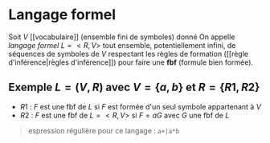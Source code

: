 # Langage formel

Soit $V$ [[vocabulaire]] (ensemble fini de symboles) donné
On appelle _langage formel_ $L = <R, V>$ tout ensemble, potentiellement infini, de séquences de symboles de $V$ respectant les règles de formation ([[règle d'inférence|règles d'inférence]]) pour faire une **fbf** (formule bien formée).

## Exemple $L=(V, R)\text{ avec } V=\{a,b\}\text{ et }R = \{R1, R2\}$
 - $R1$ : $F$ est une fbf de $L$ si $F$ est formée d'un seul symbole appartenant à $V$
 - $R2$ : $F$ est une fbf de $L=<R, V>$ si $F = aG$ avec $G$ une fbf de $L$ 
> espression régulière pour ce langage : `a+|a*b`


